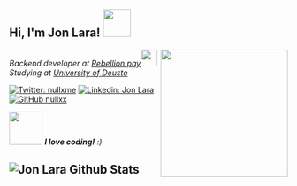 <h2> Hi, I'm Jon Lara! <img src="https://media.giphy.com/media/mGcNjsfWAjY5AEZNw6/giphy.gif" width="50"></h2>
<img align='right' src="https://i.ibb.co/b719GQ0/yellow-Jon.jpg" width="230">
<p><em>Backend developer at <a href="https://rebellionpay.com">Rebellion pay</a><img src="https://media.giphy.com/media/WUlplcMpOCEmTGBtBW/giphy.gif" width="30"> </br>Studying at <a href="https://deusto.es">University of Deusto</a>
</em></p>

[![Twitter: nullxme](https://img.shields.io/twitter/follow/nullxme?style=social)](https://twitter.com/nullxme)
[![Linkedin: Jon Lara](https://img.shields.io/badge/-Jon%20Lara-blue?style=flat-square&logo=Linkedin&logoColor=white&link=https://www.linkedin.com/in/jon-lara-trigo-965ab898/)](https://www.linkedin.com/in/jon-lara-trigo-965ab898/)
[![GitHub nullxx](https://img.shields.io/github/followers/nullxx?label=follow&style=social)](https://github.com/nullxx)

<img src="https://media3.giphy.com/media/USV0ym3bVWQJJmNu3N/giphy.gif" width="60"> <em><b>I love coding!</b> :)</em>


![Jon Lara Github Stats](https://github-readme-stats.vercel.app/api?username=nullxx&show_icons=true&title_color=fff&icon_color=79ff97&text_color=9f9f9f&bg_color=151515&c=false)
---


